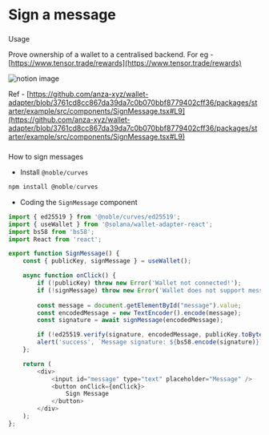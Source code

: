 # Sign a message

### 

[](#59503999d19c4e0fa859ad229a8c2eb8 "Usage")Usage

Prove ownership of a wallet to a centralised backend. For eg - [https://www.tensor.trade/rewards](https://www.tensor.trade/rewards)

![notion image](https://www.notion.so/image/https%3A%2F%2Fprod-files-secure.s3.us-west-2.amazonaws.com%2F085e8ad8-528e-47d7-8922-a23dc4016453%2F8698befa-ce34-4e82-8f28-78b9902e4a9c%2FScreenshot_2024-08-30_at_7.38.32_PM.png?table=block&id=582e646b-3176-430b-b973-b1d1f2b3f408&cache=v2)

Ref - [https://github.com/anza-xyz/wallet-adapter/blob/3761cd8cc867da39da7c0b070bbf8779402cff36/packages/starter/example/src/components/SignMessage.tsx#L9](https://github.com/anza-xyz/wallet-adapter/blob/3761cd8cc867da39da7c0b070bbf8779402cff36/packages/starter/example/src/components/SignMessage.tsx#L9)

### 

[](#459731ac07984d99820777243b3b48d2 "How to sign messages")How to sign messages

*   Install `@noble/curves`

```javascript
npm install @noble/curves
```

*   Coding the `SignMessage` component

```javascript
import { ed25519 } from '@noble/curves/ed25519';
import { useWallet } from '@solana/wallet-adapter-react';
import bs58 from 'bs58';
import React from 'react';

export function SignMessage() {
    const { publicKey, signMessage } = useWallet();

    async function onClick() {
        if (!publicKey) throw new Error('Wallet not connected!');
        if (!signMessage) throw new Error('Wallet does not support message signing!');
        
        const message = document.getElementById("message").value;
        const encodedMessage = new TextEncoder().encode(message);
        const signature = await signMessage(encodedMessage);

        if (!ed25519.verify(signature, encodedMessage, publicKey.toBytes())) throw new Error('Message signature invalid!');
        alert('success', `Message signature: ${bs58.encode(signature)}`);
    };

    return (
        <div>
            <input id="message" type="text" placeholder="Message" />
            <button onClick={onClick}>
                Sign Message
            </button>
        </div>
    );
};
```